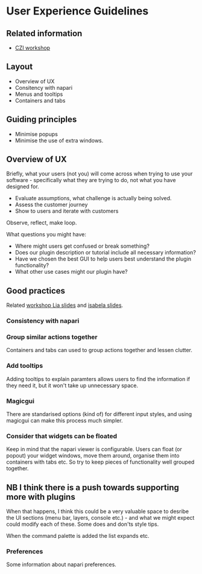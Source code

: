 # User Experience Guidelines

## Related information

- [CZI workshop](https://chanzuckerberg.github.io/napari-plugin-accel-workshops/workshops/february.html)

## Layout

- Overview of UX
- Consitency with napari
- Menus and tooltips
- Containers and tabs

## Guiding principles

- Minimise popups
- Minimise the use of extra windows.


## Overview of UX

Briefly, what your users (not you) will come across when trying to use your software - specifically what they are trying to do, not what you have designed for.

- Evaluate assumptions, what challenge is actually being solved.
- Assess the customer journey
- Show to users and iterate with customers

Observe, reflect, make loop.

What questions you might have:

- Where might users get confused or break something?
- Does our plugin description or tutorial include all necessary information?
- Have we chosen the best GUI to help users best understand the plugin functionality?
- What other use cases might our plugin have?

## Good practices

Related [workshop Lia slides](https://docs.google.com/presentation/d/10pxnwvBBb1rYV-LEWgmn5b2n9CK93-Qc_U_CEKUD5jI/edit#slide=id.g1197662a91c_0_66) and [isabela slides](https://docs.google.com/presentation/d/1JeDCvSYxXXDBMGdtC32rQSi5TJawiZEFW-A1wqHRHhU/edit#slide=id.g11d41ea185c_0_459).

### Consistency with napari


### Group similar actions together

Containers and tabs can used to group actions together and lessen clutter.

### Add tooltips

Adding tooltips to explain paramters allows users to find the information if they need it, but it won't take up unnecessary space.

### Magicgui

There are standarised options (kind of) for different input styles, and using magicgui can make this process much simpler.

### Consider that widgets can be floated

Keep in mind that the napari viewer is configurable. Users can float (or popout) your widget windows, move them around, organise them into containers with tabs etc. So try to keep pieces of functionality well grouped together.

## NB I think there is a push towards supporting more with plugins

When that happens, I think this could be a very valuable space to desribe the UI sections (menu bar, layers, console etc.) - and what we might expect could modify each of these. Some does and don'ts style tips.

When the command palette is added the list expands etc.

### Preferences

Some information about napari preferences.
